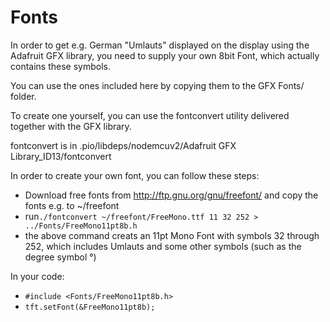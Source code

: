 # Fonts
In order to get e.g. German "Umlauts" displayed on the display using the Adafruit GFX library,
you need to supply your own 8bit Font, which actually contains these symbols.

You can use the ones included here by copying them to the GFX Fonts/ folder.

To create one yourself, you can use the fontconvert utility delivered together with the GFX library.

fontconvert is in .pio/libdeps/nodemcuv2/Adafruit GFX Library_ID13/fontconvert

In order to create your own font, you can follow these steps:

- Download free fonts from http://ftp.gnu.org/gnu/freefont/ and copy the fonts e.g. to ~/freefont
- run`./fontconvert ~/freefont/FreeMono.ttf 11 32 252 > ../Fonts/FreeMono11pt8b.h`
- the above command creats an 11pt Mono Font with symbols 32 through 252, which includes Umlauts and some other symbols (such as the degree symbol °)

In your code:
- `#include <Fonts/FreeMono11pt8b.h>`
- `tft.setFont(&FreeMono11pt8b);`